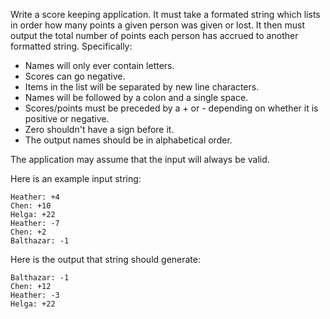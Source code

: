 Write a score keeping application. It must take a formated string which lists in order how many points a given person was given or lost. It then must output the total number of points each person has accrued to another formatted string. Specifically:

- Names will only ever contain letters.
- Scores can go negative.
- Items in the list will be separated by new line characters.
- Names will be followed by a colon and a single space.
- Scores/points must be preceded by a + or - depending on whether it is positive or negative.
- Zero shouldn't have a sign before it.
- The output names should be in alphabetical order.

The application may assume that the input will always be valid.

Here is an example input string:

```
Heather: +4
Chen: +10
Helga: +22
Heather: -7
Chen: +2
Balthazar: -1
```

Here is the output that string should generate:

```
Balthazar: -1
Chen: +12
Heather: -3
Helga: +22
```
